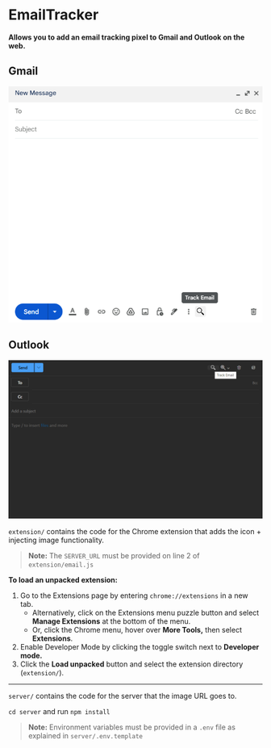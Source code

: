 # EmailTracker
 **Allows you to add an email tracking pixel to Gmail and Outlook on the web.**

 ## Gmail
 ![Gmail Tracking Icon](GmailIcon.png)

 ## Outlook
 ![Outlook Tracking Icon](OutlookIcon.png)

 `extension/` contains the code for the Chrome extension that adds the icon + injecting image functionality.
 > **Note:** The `SERVER_URL` must be provided on line 2 of `extension/email.js`
 
 **To load an unpacked extension:**
 1. Go to the Extensions page by entering `chrome://extensions` in a new tab.
     * Alternatively, click on the Extensions menu puzzle button and select **Manage Extensions** at the bottom of the menu.
     * Or, click the Chrome menu, hover over **More Tools,** then select **Extensions**.
 2. Enable Developer Mode by clicking the toggle switch next to **Developer mode.**
 3. Click the **Load unpacked** button and select the extension directory (`extension/`).
___
 `server/` contains the code for the server that the image URL goes to. 
 
 `cd server` and run `npm install`
 
 > **Note:** Environment variables must be provided in a `.env` file as explained in `server/.env.template`
